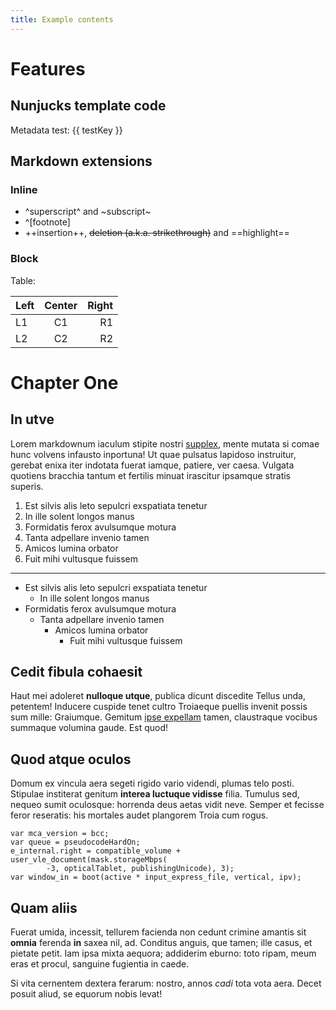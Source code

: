 ```yaml
---
title: Example contents
---
```


# Features

## Nunjucks template code

Metadata test: {{ testKey }}

## Markdown extensions

### Inline

- ^superscript^ and ~subscript~
- ^[footnote]
- ++insertion++, ~~deletion (a.k.a. strikethrough)~~ and ==highlight==

### Block

Table:

| Left  | Center | Right |
| :---  | :---:  |  ---: |
| L1    |   C1   |    R1 |
| L2    |   C2   |    R2 |


# Chapter One

## In utve

Lorem markdownum iaculum stipite nostri [supplex](http://www.wedrinkwater.com/), mente mutata si comae hunc volvens infausto inportuna! Ut quae pulsatus lapidoso instruitur, gerebat enixa iter indotata fuerat iamque, patiere, ver caesa. Vulgata quotiens bracchia tantum et fertilis minuat irascitur ipsamque stratis superis.

1. Est silvis alis leto sepulcri exspatiata tenetur
2. In ille solent longos manus
3. Formidatis ferox avulsumque motura
4. Tanta adpellare invenio tamen
5. Amicos lumina orbator
6. Fuit mihi vultusque fuissem

---

- Est silvis alis leto sepulcri exspatiata tenetur
  - In ille solent longos manus
- Formidatis ferox avulsumque motura
  - Tanta adpellare invenio tamen
    - Amicos lumina orbator
      - Fuit mihi vultusque fuissem


## Cedit fibula cohaesit

Haut mei adoleret **nulloque utque**, publica dicunt discedite Tellus unda, petentem! Inducere cuspide tenet cultro Troiaeque puellis invenit possis sum mille: Graiumque. Gemitum [ipse expellam](http://www.uselessaccount.com/) tamen, claustraque vocibus summaque volumina gaude. Est quod!


## Quod atque oculos

Domum ex vincula aera segeti rigido vario videndi, plumas telo posti. Stipulae institerat genitum **interea luctuque vidisse** filia. Tumulus sed, nequeo sumit oculosque: horrenda deus aetas vidit neve. Semper et fecisse feror reseratis: his mortales audet plangorem Troia cum rogus.

```
var mca_version = bcc;
var queue = pseudocodeHardOn;
e_internal.right = compatible_volume + user_vle_document(mask.storageMbps(
        -3, opticalTablet, publishingUnicode), 3);
var window_in = boot(active * input_express_file, vertical, ipv);
```


## Quam aliis

Fuerat umida, incessit, tellurem facienda non cedunt crimine amantis sit **omnia** ferenda **in** saxea nil, ad. Conditus anguis, que tamen; ille casus, et pietate petit. Iam ipsa mixta aequora; addiderim eburno: toto ripam, meum eras et procul, sanguine fugientia in caede.

Si vita cernentem dextera ferarum: nostro, annos _cadi_ tota vota aera. Decet posuit aliud, se equorum nobis levat!
